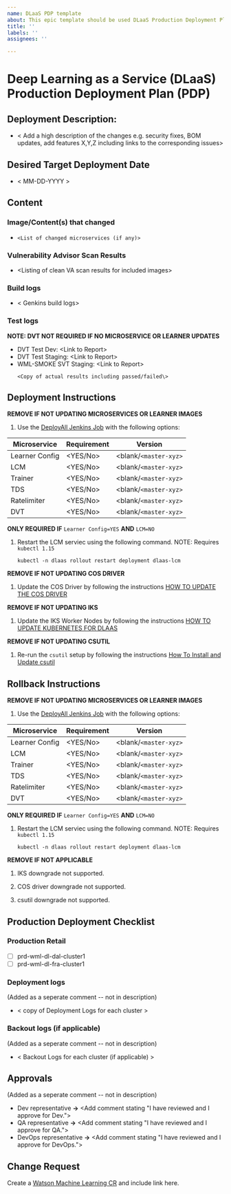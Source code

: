 ```yaml
---
name: DLaaS PDP template
about: This epic template should be used DLaaS Production Deployment Plan (PDP)
title: ''
labels: ''
assignees: ''

---
```


# Deep Learning as a Service (DLaaS) Production Deployment Plan (PDP)

## Deployment Description:
- < Add a high description of the changes e.g. security fixes, BOM updates, add features X,Y,Z including links to the corresponding issues>

## Desired Target Deployment Date
- < MM-DD-YYYY >

## Content 
### Image/Content(s) that changed
- `<List of changed microservices (if any)>`

### Vulnerability Advisor Scan Results
- <Listing of clean VA scan results for included images\>

### Build logs
- < Genkins build logs>

### Test logs

**NOTE: DVT NOT REQUIRED IF NO MICROSERVICE OR LEARNER UPDATES**
- DVT Test Dev: <Link to Report\>
- DVT Test Staging: <Link to Report\>
- WML-SMOKE SVT Staging: <Link to Report\>
    ```
    <Copy of actual results including passed/failed\>
    ```

## Deployment Instructions

**REMOVE IF NOT UPDATING MICROSERVICES OR LEARNER IMAGES**
1. Use the [DeployAll Jenkins Job](https://watson-tron-jenkins.swg-devops.com/job/dlaas-retail/job/deployAll/job/deploy/) with the following options:

| Microservice   | Requirement | Version       |
| -------------- | ----------- | ------------- |
| Learner Config | <YES/No>    | <blank/`<master-xyz>` |
| LCM            | <YES/No>    | <blank/`<master-xyz>` |
| Trainer        | <YES/No>    | <blank/`<master-xyz>` |
| TDS            | <YES/No>    | <blank/`<master-xyz>` |
| Ratelimiter    | <YES/No>    | <blank/`<master-xyz>` |
| DVT            | <YES/No>    | <blank/`<master-xyz>` |

**ONLY REQUIRED IF** `Learner Config=YES` **AND** `LCM=NO`
1. Restart the LCM serviec using the following command.  NOTE: Requires `kubectl 1.15`
    ```
    kubectl -n dlaas rollout restart deployment dlaas-lcm
    ```
    
**REMOVE IF NOT UPDATING COS DRIVER**
1. Update the COS Driver by following the instructions [HOW TO UPDATE THE COS DRIVER](https://github.ibm.com/NGP-TWC/WML-DLaaS/blob/master/HowTo/UpdateCOS.md)

**REMOVE IF NOT UPDATING IKS**
1. Update the IKS Worker Nodes by following the instructions [HOW TO UPDATE KUBERNETES FOR DLAAS](https://github.ibm.com/NGP-TWC/WML-DLaaS/blob/master/HowTo/UpdateIKS.md)

**REMOVE IF NOT UPDATING CSUTIL**
1. Re-run the `csutil` setup by following the instructions [How To Install and Update csutil](https://github.ibm.com/NGP-TWC/WML-DLaaS/blob/master/HowTo/InstallUpdatecsutil.md)

## Rollback Instructions

**REMOVE IF NOT UPDATING MICROSERVICES OR LEARNER IMAGES**
1. Use the [DeployAll Jenkins Job](https://watson-tron-jenkins.swg-devops.com/job/dlaas-retail/job/deployAll/job/deploy/) with the following options:

| Microservice   | Requirement | Version       |
| -------------- | ----------- | ------------- |
| Learner Config | <YES/No>    | <blank/`<master-xyz>` |
| LCM            | <YES/No>    | <blank/`<master-xyz>` |
| Trainer        | <YES/No>    | <blank/`<master-xyz>` |
| TDS            | <YES/No>    | <blank/`<master-xyz>` |
| Ratelimiter    | <YES/No>    | <blank/`<master-xyz>` |
| DVT            | <YES/No>    | <blank/`<master-xyz>` |

**ONLY REQUIRED IF** `Learner Config=YES` **AND** `LCM=NO`
1. Restart the LCM serviec using the following command.  NOTE: Requires `kubectl 1.15`
    ```
    kubectl -n dlaas rollout restart deployment dlaas-lcm
    ```

**REMOVE IF NOT APPLICABLE**
1. IKS downgrade not supported.

1. COS driver downgrade not supported.

1. csutil downgrade not supported.

## Production Deployment Checklist

### Production Retail
- [ ] prd-wml-dl-dal-cluster1
- [ ] prd-wml-dl-fra-cluster1

### Deployment logs 
(Added as a seperate comment -- not in description)
- < copy of Deployment Logs for each cluster > 

### Backout logs (if applicable) 
(Added as a seperate comment -- not in description)
- < Backout Logs for each cluster (if applicable) > 

## Approvals
(Added as a seperate comment -- not in description)
- Dev representative **->** <Add comment stating "I have reviewed and I approve for Dev.">
- QA representative **->** <Add comment stating "I have reviewed and I approve for QA.">
- DevOps representative **->** <Add comment stating "I have reviewed and I approve for DevOps.">

## Change Request
Create a [Watson Machine Learning CR](https://github.ibm.com/NGP-TWC/WDP-Deployments/issues/new/choose) and include link here.
